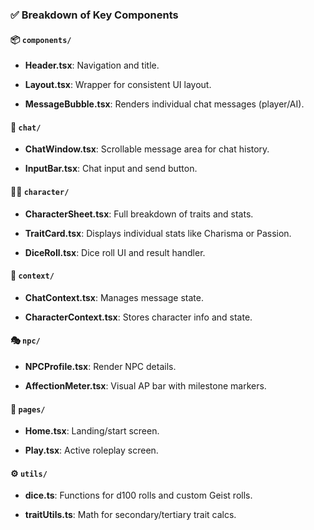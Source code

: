 
### ✅ Breakdown of Key Components

#### 📦 `components/`

-   **Header.tsx**: Navigation and title.
    
-   **Layout.tsx**: Wrapper for consistent UI layout.
    
-   **MessageBubble.tsx**: Renders individual chat messages (player/AI).
    

#### 💬 `chat/`

-   **ChatWindow.tsx**: Scrollable message area for chat history.
    
-   **InputBar.tsx**: Chat input and send button.
    

#### 🧑‍🎤 `character/`

-   **CharacterSheet.tsx**: Full breakdown of traits and stats.
    
-   **TraitCard.tsx**: Displays individual stats like Charisma or Passion.
    
-   **DiceRoll.tsx**: Dice roll UI and result handler.
    

#### 🧠 `context/`

-   **ChatContext.tsx**: Manages message state.
    
-   **CharacterContext.tsx**: Stores character info and state.
    

#### 🎭 `npc/`

-   **NPCProfile.tsx**: Render NPC details.
    
-   **AffectionMeter.tsx**: Visual AP bar with milestone markers.
    

#### 📜 `pages/`

-   **Home.tsx**: Landing/start screen.
    
-   **Play.tsx**: Active roleplay screen.
    

#### ⚙️ `utils/`

-   **dice.ts**: Functions for d100 rolls and custom Geist rolls.
    
-   **traitUtils.ts**: Math for secondary/tertiary trait calcs.